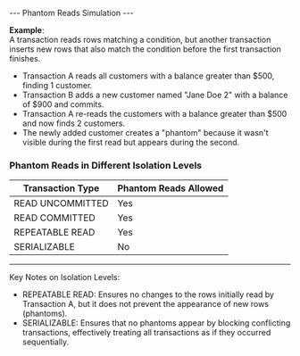 --- Phantom Reads Simulation ---

**Example**:  
A transaction reads rows matching a condition, but another transaction inserts new rows that 
also match the condition before the first transaction finishes.

- Transaction A reads all customers with a balance greater than $500, finding 1 customer.
- Transaction B adds a new customer named "Jane Doe 2" with a balance of $900 and commits.
- Transaction A re-reads the customers with a balance greater than $500 and now finds 2 customers.
- The newly added customer creates a "phantom" because it wasn't visible during the first read but appears during the second.


### Phantom Reads in Different Isolation Levels

| Transaction Type | Phantom Reads Allowed  |
|------------------|------------------------|
| READ UNCOMMITTED | Yes                    |
| READ COMMITTED   | Yes                    |
| REPEATABLE READ  | Yes                    |
| SERIALIZABLE     | No                     |

---

Key Notes on Isolation Levels:
- REPEATABLE READ: Ensures no changes to the rows initially read by Transaction A, but it does not prevent the appearance of new rows (phantoms).
- SERIALIZABLE: Ensures that no phantoms appear by blocking conflicting transactions, effectively treating all transactions as if they occurred sequentially.
